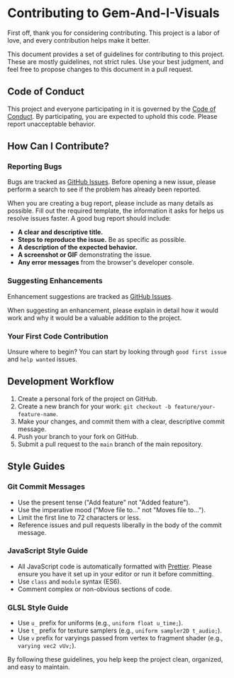 # Contributing to Gem-And-I-Visuals

First off, thank you for considering contributing. This project is a labor of love, and every contribution helps make it better.

This document provides a set of guidelines for contributing to this project. These are mostly guidelines, not strict rules. Use your best judgment, and feel free to propose changes to this document in a pull request.

## Code of Conduct

This project and everyone participating in it is governed by the [Code of Conduct](CODE_OF_CONDUCT.md). By participating, you are expected to uphold this code. Please report unacceptable behavior.

## How Can I Contribute?

### Reporting Bugs

Bugs are tracked as [GitHub Issues](https://github.com/Makay-Scribe/Gem-And-I-Visuals/issues). Before opening a new issue, please perform a search to see if the problem has already been reported.

When you are creating a bug report, please include as many details as possible. Fill out the required template, the information it asks for helps us resolve issues faster. A good bug report should include:

*   **A clear and descriptive title.**
*   **Steps to reproduce the issue.** Be as specific as possible.
*   **A description of the expected behavior.**
*   **A screenshot or GIF** demonstrating the issue.
*   **Any error messages** from the browser's developer console.

### Suggesting Enhancements

Enhancement suggestions are tracked as [GitHub Issues](https://github.com/Makay-Scribe/Gem-And-I-Visuals/issues).

When suggesting an enhancement, please explain in detail how it would work and why it would be a valuable addition to the project.

### Your First Code Contribution

Unsure where to begin? You can start by looking through `good first issue` and `help wanted` issues.

## Development Workflow

1.  Create a personal fork of the project on GitHub.
2.  Create a new branch for your work: `git checkout -b feature/your-feature-name`.
3.  Make your changes, and commit them with a clear, descriptive commit message.
4.  Push your branch to your fork on GitHub.
5.  Submit a pull request to the `main` branch of the main repository.

## Style Guides

### Git Commit Messages

*   Use the present tense ("Add feature" not "Added feature").
*   Use the imperative mood ("Move file to..." not "Moves file to...").
*   Limit the first line to 72 characters or less.
*   Reference issues and pull requests liberally in the body of the commit message.

### JavaScript Style Guide

*   All JavaScript code is automatically formatted with [Prettier](https://prettier.io/). Please ensure you have it set up in your editor or run it before committing.
*   Use `class` and `module` syntax (ES6).
*   Comment complex or non-obvious sections of code.

### GLSL Style Guide

*   Use `u_` prefix for uniforms (e.g., `uniform float u_time;`).
*   Use `t_` prefix for texture samplers (e.g., `uniform sampler2D t_audio;`).
*   Use `v` prefix for varyings passed from vertex to fragment shader (e.g., `varying vec2 vUv;`).

By following these guidelines, you help keep the project clean, organized, and easy to maintain.